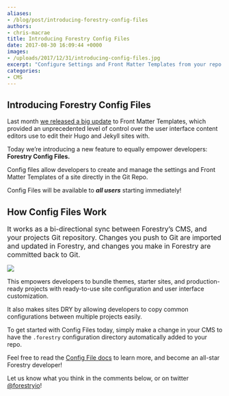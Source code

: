 ```yaml
---
aliases:
- /blog/post/introducing-forestry-config-files
authors:
- chris-macrae
title: Introducing Forestry Config Files
date: 2017-08-30 16:09:44 +0000
images:
- /uploads/2017/12/31/introducing-config-files.jpg
excerpt: "Configure Settings and Front Matter Templates from your repo \U0001F389"
categories:
- CMS
---
```

## Introducing Forestry Config Files

Last month [we released a big update](https://forestry.io/blog/post/big-improvements-to-front-matter-templates/) to Front Matter Templates, which provided an unprecedented level of control over the user interface content editors use to edit their Hugo and Jekyll sites with.

Today we’re introducing a new feature to equally empower developers: **Forestry Config Files.**

Config files allow developers to create and manage the settings and Front Matter Templates of a site directly in the Git Repo.

Config Files will be available to ***all users*** starting immediately!

## How Config Files Work

<span style="font-size: 1rem;">It works as a bi-directional sync between Forestry’s CMS, and your projects Git repository. Changes you push to Git are imported and updated in Forestry, and changes you make in Forestry are committed back to Git.</span>

<img src="/uploads/2017/12/31/2017-08-31%2012_31_44.gif" draggable="true" data-bukket-ext-bukket-draggable="true">

This empowers developers to bundle themes, starter sites, and production-ready projects with ready-to-use site configuration and user interface customization.

It also makes sites DRY by allowing developers to copy common configurations between multiple projects easily.

To get started with Config Files today, simply make a change in your CMS to have the `.forestry` configuration directory automatically added to your repo.

Feel free to read the [Config File docs](https://forestry.io/docs/site-configuration/config-files) to learn more, and become an all-star Forestry developer!

Let us know what you think in the comments below, or on twitter [@forestryio](https://twitter.com/forestryio)!